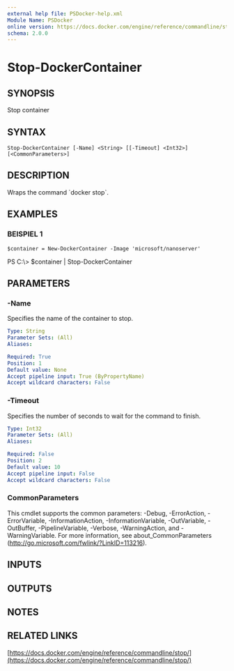 ```yaml
---
external help file: PSDocker-help.xml
Module Name: PSDocker
online version: https://docs.docker.com/engine/reference/commandline/stop/
schema: 2.0.0
---
```


# Stop-DockerContainer

## SYNOPSIS
Stop container

## SYNTAX

```
Stop-DockerContainer [-Name] <String> [[-Timeout] <Int32>] [<CommonParameters>]
```

## DESCRIPTION
Wraps the command \`docker stop\`.

## EXAMPLES

### BEISPIEL 1
```
$container = New-DockerContainer -Image 'microsoft/nanoserver'
```

PS C:\\\> $container | Stop-DockerContainer

## PARAMETERS

### -Name
Specifies the name of the container to stop.

```yaml
Type: String
Parameter Sets: (All)
Aliases:

Required: True
Position: 1
Default value: None
Accept pipeline input: True (ByPropertyName)
Accept wildcard characters: False
```

### -Timeout
Specifies the number of seconds to wait for the command to finish.

```yaml
Type: Int32
Parameter Sets: (All)
Aliases:

Required: False
Position: 2
Default value: 10
Accept pipeline input: False
Accept wildcard characters: False
```

### CommonParameters
This cmdlet supports the common parameters: -Debug, -ErrorAction, -ErrorVariable, -InformationAction, -InformationVariable, -OutVariable, -OutBuffer, -PipelineVariable, -Verbose, -WarningAction, and -WarningVariable.
For more information, see about_CommonParameters (http://go.microsoft.com/fwlink/?LinkID=113216).

## INPUTS

## OUTPUTS

## NOTES

## RELATED LINKS

[https://docs.docker.com/engine/reference/commandline/stop/](https://docs.docker.com/engine/reference/commandline/stop/)

